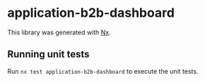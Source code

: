 # application-b2b-dashboard

This library was generated with [Nx](https://nx.dev).

## Running unit tests

Run `nx test application-b2b-dashboard` to execute the unit tests.
